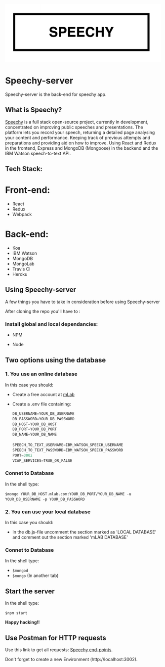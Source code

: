 ![Speechy](https://github.com/beniceberg/speechy/blob/master/src/assets/screenshot/Screen%20Shot%202018-04-02%20at%2012.49.10.png)

# Speechy-server

Speechy-server is the back-end for speechy app.

## What is Speechy?
[Speechy](https://github.com/beniceberg/speechy) is a full stack open-source project, currently in development, concentrated on improving public speeches and presentations. The platform lets you record your speech, returning a detailed page analysing your content and performance. Keeping track of previous attempts and preparations and providing aid on how to improve. Using React and Redux in the frontend, Express and MongoDB (Mongoose) in the backend and the IBM Watson speech-to-text API.



## Tech Stack:

# Front-end:

* React
* Redux
* Webpack

# Back-end:

* Koa
* IBM Watson
* MongoDB
* MongoLab
* Travis CI
* Heroku



## Using Speechy-server

A few things you have to take in consideration before using Speechy-server

After cloning the repo you'll have to :

### Install global and local dependancies:

* NPM

* Node

## Two options using the database

### 1. You use an online database

In this case you should:

* Create a free account at [mLab](https://mlab.com/)
* Create a .env file containing:

    ```javascript
    DB_USERNAME=YOUR_DB_USERNAME
    DB_PASSWORD=YOUR_DB_PASSWORD
    DB_HOST=YOUR_DB_HOST
    DB_PORT=YOUR_DB_PORT
    DB_NAME=YOUR_DB_NAME

    SPEECH_TO_TEXT_USERNAME=IBM_WATSON_SPEECH_USERNAME
    SPEECH_TO_TEXT_PASSWORD=IBM_WATSON_SPEECH_PASSWORD
    PORT=3002
    VCAP_SERVICES=TRUE_OR_FALSE
    ```

 ### Connet to Database

In the shell type:

 `$mongo YOUR_DB_HOST.mlab.com:YOUR_DB_PORT/YOUR_DB_NAME -u YOUR_DB_USERNAME -p YOUR_DB_PASSWORD`


### 2. You can use your local database

In this case you should:

* In the db.js-file uncomment the section marked as 'LOCAL DATABASE' and comment out the section marked 'mLAB DATABASE'

### Connet to Database

In the shell type:

* `$mongod`
* `$mongo`       (In another tab)



## Start the server

In the shell type:

`$npm start`

**Happy hacking!!**



## Use Postman for HTTP requests

Use this link to get all requests: [Speechy end-points](https://www.getpostman.com/collections/8ba1f3f8e1f16e2e8e21).

Don't forget to create a new Environment (http://localhost:3002).
